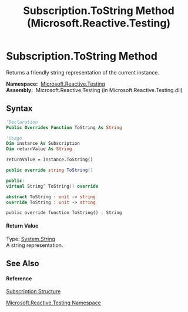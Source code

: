 ﻿---
title: Subscription.ToString Method  (Microsoft.Reactive.Testing)
TOCTitle: ToString Method
ms:assetid: M:Microsoft.Reactive.Testing.Subscription.ToString
ms:mtpsurl: https://msdn.microsoft.com/en-us/library/microsoft.reactive.testing.subscription.tostring(v=VS.103)
ms:contentKeyID: 36069043
ms.date: 06/28/2011
mtps_version: v=VS.103
f1_keywords:
- Microsoft.Reactive.Testing.Subscription.ToString
dev_langs:
- CSharp
- JScript
- VB
- FSharp
- c++
---

# Subscription.ToString Method

Returns a friendly string representation of the current instance.

**Namespace:**  [Microsoft.Reactive.Testing](hh212009\(v=vs.103\).md)  
**Assembly:**  Microsoft.Reactive.Testing (in Microsoft.Reactive.Testing.dll)

## Syntax

``` vb
'Declaration
Public Overrides Function ToString As String
```

``` vb
'Usage
Dim instance As Subscription
Dim returnValue As String

returnValue = instance.ToString()
```

``` csharp
public override string ToString()
```

``` c++
public:
virtual String^ ToString() override
```

``` fsharp
abstract ToString : unit -> string 
override ToString : unit -> string 
```

``` jscript
public override function ToString() : String
```

#### Return Value

Type: [System.String](https://msdn.microsoft.com/en-us/library/s1wwdcbf)  
A string representation.  

## See Also

#### Reference

[Subscription Structure](hh229527\(v=vs.103\).md)

[Microsoft.Reactive.Testing Namespace](hh212009\(v=vs.103\).md)

